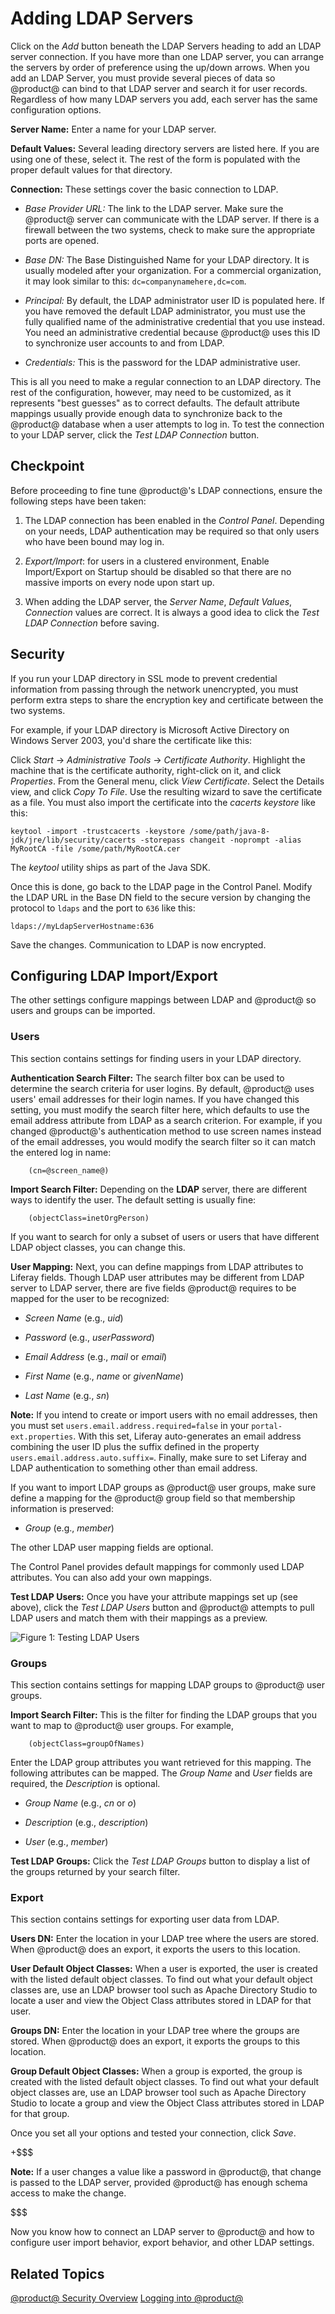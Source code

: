 # Adding LDAP Servers [](id=adding-ldap-servers)

Click on the *Add* button beneath the LDAP Servers heading to add an LDAP
server connection. If you have more than one LDAP server, you can arrange the
servers by order of preference using the up/down arrows. When you add an LDAP
Server, you must provide several pieces of data so @product@ can bind to that
LDAP server and search it for user records. Regardless of how many LDAP servers
you add, each server has the same configuration options.

**Server Name:** Enter a name for your LDAP server.

**Default Values:** Several leading directory servers are listed here. If you
are using one of these, select it. The rest of the form is populated with the
proper default values for that directory.

**Connection:** These settings cover the basic connection to LDAP.

- *Base Provider URL:* The link to the LDAP server. Make sure the @product@ server
  can communicate with the LDAP server. If there is a firewall between the two
  systems, check to make sure the appropriate ports are opened.

- *Base DN:* The Base Distinguished Name for your LDAP directory. It is
  usually modeled after your organization. For a commercial organization, it may
  look similar to this: `dc=companynamehere,dc=com`.

- *Principal:* By default, the LDAP administrator user ID is populated here. If
  you have removed the default LDAP administrator, you must use the fully
  qualified name of the administrative credential that you use instead. You need
  an administrative credential because @product@ uses this ID to synchronize
  user accounts to and from LDAP.

- *Credentials:* This is the password for the LDAP administrative user.

This is all you need to make a regular connection to an LDAP directory. The rest
of the configuration, however, may need to be customized, as it represents "best
guesses" as to correct defaults. The default attribute mappings usually provide
enough data to synchronize back to the @product@ database when a user attempts
to log in. To test the connection to your LDAP server, click the *Test LDAP
Connection* button.

## Checkpoint [](id=checkpoint)

Before proceeding to fine tune @product@'s LDAP connections, ensure the
following steps have been taken:

1.  The LDAP connection has been enabled in the _Control Panel_. Depending on
    your needs, LDAP authentication may be required so that only users who have been
    bound may log in.

2.  *Export/Import*: for users in a clustered environment, Enable Import/Export
    on Startup should be disabled so that there are no massive imports on every
    node upon start up. 

3.  When adding the LDAP server, the *Server Name*, *Default Values*,
    *Connection* values are correct. It is always a good idea to click the *Test
    LDAP Connection* before saving.

## Security [](id=security)

If you run your LDAP directory in SSL mode to prevent credential information
from passing through the network unencrypted, you must perform extra steps to
share the encryption key and certificate between the two systems.

For example, if your LDAP directory is Microsoft Active Directory on
Windows Server 2003, you'd share the certificate like this:

Click *Start* &rarr; *Administrative Tools* &rarr; *Certificate Authority*.
Highlight the machine that is the certificate authority, right-click on it, and
click *Properties*. From the General menu, click *View Certificate*. Select the
Details view, and click *Copy To File*. Use the resulting wizard to save the
certificate as a file. You must also import the certificate into the *cacerts
keystore* like this: 

    keytool -import -trustcacerts -keystore /some/path/java-8-jdk/jre/lib/security/cacerts -storepass changeit -noprompt -alias MyRootCA -file /some/path/MyRootCA.cer

The *keytool* utility ships as part of the Java SDK.

Once this is done, go back to the LDAP page in the Control Panel. Modify the
LDAP URL in the Base DN field to the secure version by changing the protocol to
`ldaps` and the port to `636` like this:

    ldaps://myLdapServerHostname:636

Save the changes. Communication to LDAP is now encrypted. 

## Configuring LDAP Import/Export [](id=configuring-ldap-import-export)

The other settings configure mappings between LDAP and @product@ so users and
groups can be imported. 

### Users [](id=users)

This section contains settings for finding users in your LDAP directory.

**Authentication Search Filter:** The search filter box can be used to determine
the search criteria for user logins. By default, @product@ uses users' email
addresses for their login names. If you have changed this setting, you must
modify the search filter here, which defaults to use the email address attribute
from LDAP as a search criterion. For example, if you changed @product@'s
authentication method to use screen names instead of the email addresses, you
would modify the search filter so it can match the entered log in name:

        (cn=@screen_name@)

**Import Search Filter:** Depending on the **LDAP** server, there are different
ways to identify the user. The default setting is usually fine:

        (objectClass=inetOrgPerson)

If you want to search for only a subset of users or users that have
different LDAP object classes, you can change this.

**User Mapping:** Next, you can define mappings from LDAP attributes to Liferay
fields. Though LDAP user attributes may be different from LDAP server to LDAP
server, there are five fields @product@ requires to be mapped for the user
to be recognized:

   +   *Screen Name* (e.g., *uid*)

   +   *Password* (e.g., *userPassword*)

   +   *Email Address* (e.g., *mail* or *email*)

   +   *First Name* (e.g., *name* or *givenName*)

   +   *Last Name* (e.g., *sn*)

**Note:** If you intend to create or import users with no email addresses, then
you must set `users.email.address.required=false` in your
`portal-ext.properties`. With this set, Liferay auto-generates an email address
combining the user ID plus the suffix defined in the property
`users.email.address.auto.suffix=`. Finally, make sure to set Liferay and LDAP
authentication to something other than email address.

If you want to import LDAP groups as @product@ user groups, make sure define
a mapping for the @product@ group field so that membership information is
preserved:

  +   *Group* (e.g., *member*)

The other LDAP user mapping fields are optional.

The Control Panel provides default mappings for commonly used LDAP attributes.
You can also add your own mappings.

**Test LDAP Users:** Once you have your attribute mappings set up (see above),
click the *Test LDAP Users* button and @product@ attempts to pull LDAP users and
match them with their mappings as a preview.

![Figure 1: Testing LDAP Users](../../../images/server-configuration-testing-ldap-users.png)

### Groups [](id=groups)

This section contains settings for mapping LDAP groups to @product@ user groups.

**Import Search Filter:** This is the filter for finding the LDAP groups that
you want to map to @product@ user groups. For example, 

        (objectClass=groupOfNames)

Enter the LDAP group attributes you want retrieved for this mapping. The
following attributes can be mapped. The *Group Name* and *User* fields are
required, the *Description* is optional.

  + *Group Name* (e.g., *cn* or *o*)

  + *Description* (e.g., *description*)

  + *User* (e.g., *member*)

**Test LDAP Groups:** Click the *Test LDAP Groups* button to display a list of
the groups returned by your search filter.

### Export [](id=export)

This section contains settings for exporting user data from LDAP.

**Users DN:** Enter the location in your LDAP tree where the users are stored.
When @product@ does an export, it exports the users to this location.

**User Default Object Classes:** When a user is exported, the user is created
with the listed default object classes. To find out what your default object
classes are, use an LDAP browser tool such as Apache Directory Studio to locate
a user and view the Object Class attributes stored in LDAP for that user.

**Groups DN:** Enter the location in your LDAP tree where the groups are stored.
When @product@ does an export, it exports the groups to this location.

**Group Default Object Classes:** When a group is exported, the group is created
with the listed default object classes. To find out what your default object
classes are, use an LDAP browser tool such as Apache Directory Studio to locate
a group and view the Object Class attributes stored in LDAP for that group.

Once you set all your options and tested your connection, click *Save*. 

+$$$

**Note:** If a user changes a value like a password in @product@, that change is
passed to the LDAP server, provided @product@ has enough schema access to make
the change. 

$$$

Now you know how to connect an LDAP server to @product@ and how to
configure user import behavior, export behavior, and other LDAP settings.

## Related Topics [](id=related-topics)

[@product@ Security Overview](/discover/deployment/-/knowledge_base/7-0/liferay-portal-security-overview)
[Logging into @product@](/discover/deployment/-/knowledge_base/7-0/logging-in-to-liferay)

